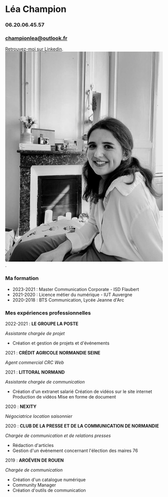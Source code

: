 
# Léa Champion
### 06.20.06.45.57
### championlea@outlook.fr
[Retrouvez-moi sur Linkedin](https://www.linkedin.com/in/l%C3%A9a-champion-73368917a/).
 ![This is a alt text.](moi.jpeg "This is a sample image.").  

### Ma formation
* 2023-2021 : Master Communication Corporate - ISD Flaubert
* 2021-2020 : Licence métier du numérique - IUT Auvergne 
* 2020-2018 : BTS Communication, Lycée Jeanne d'Arc 

### Mes expériences professionnelles 

2022-2021 : **LE GROUPE LA POSTE** 

*Assistante chargée de projet* 

* Création et gestion de projets et d'événements 

2021 : **CRÉDIT AGRICOLE NORMANDIE SEINE**

*Agent commercial CRC Web*

2021 : **LITTORAL NORMAND**

*Assistante chargée de communication*
* Création d'un extranet salarié 
Création de vidéos sur le site internet 
Production de vidéos 
Mise en forme de document

2020 : **NEXITY** 

*Négociatrice location saisonnier*

2020 : **CLUB DE LA PRESSE ET DE LA COMMUNICATION DE NORMANDIE**

*Chargée de communication et de relations presses*
* Rédaction d'articles
* Gestion d'un événement concernant l'élection des maires 76

2019 : **AROÉVEN DE ROUEN**

*Chargée de communication*
* Création d'un catalogue numérique 
* Community Manager 
* Création d'outils de communication 

